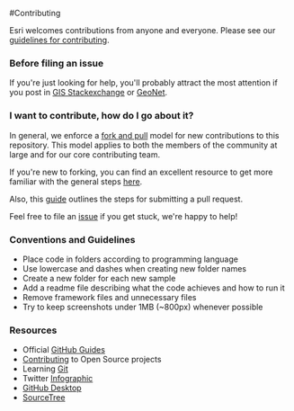 #Contributing

Esri welcomes contributions from anyone and everyone. Please see our [guidelines for contributing](https://github.com/esri/contributing).

### Before filing an issue

If you're just looking for help, you'll probably attract the most attention if you post in [GIS Stackexchange](http://gis.stackexchange.com/questions/ask?tags=esri-leaflet,leaflet) or [GeoNet](https://geonet.esri.com/community/discussions-lobby).

### I want to contribute, how do I go about it?

In general, we enforce a [fork and pull](https://help.github.com/articles/using-pull-requests/) model for new contributions to this repository. This model applies to both the members of the community at large and for our core contributing team.

If you're new to forking, you can find an excellent resource to get more familiar with the general steps [here](https://guides.github.com/activities/contributing-to-open-source/).

Also, this [guide](SUBMITPR.md) outlines the steps for submitting a pull request.

Feel free to file an [issue](https://github.com/Esri/developer-support/issues/new) if you get stuck, we're happy to help!

### Conventions and Guidelines

* Place code in folders according to programming language
* Use lowercase and dashes when creating new folder names
* Create a new folder for each new sample
* Add a readme file describing what the code achieves and how to run it
* Remove framework files and unnecessary files
* Try to keep screenshots under 1MB (~800px) whenever possible

### Resources

* Official [GitHub Guides](https://guides.github.com/)
* [Contributing](https://guides.github.com/activities/contributing-to-open-source/) to Open Source projects
* Learning [Git](https://github.com/Esri/developer-support/wiki/Resources-To-Learn-Git)
* Twitter [Infographic](https://twitter.com/cthydng/status/575483540202106880?s=09)
* [GitHub Desktop](https://desktop.github.com/)
* [SourceTree](https://www.atlassian.com/software/sourcetree/overview/)



